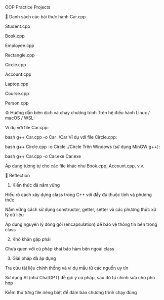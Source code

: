 OOP Practice Projects


📂 Danh sách các bài thực hành
Car.cpp

Student.cpp

Book.cpp

Employee.cpp

Rectangle.cpp

Circle.cpp

Account.cpp

Laptop.cpp

Course.cpp

Person.cpp


⚙️ Hướng dẫn biên dịch và chạy chương trình
Trên hệ điều hành Linux / macOS / WSL:

Ví dụ với file Car.cpp:

bash
g++ Car.cpp -o Car
./Car
Ví dụ với file Circle.cpp:

bash
g++ Circle.cpp -o Circle
./Circle
Trên Windows (sử dụng MinGW g++):

bash
g++ Car.cpp -o Car.exe
Car.exe

Áp dụng tương tự cho các file khác như Book.cpp, Account.cpp, v.v.


📝 Reflection
1. Kiến thức đã nắm vững

Hiểu rõ cách xây dựng class trong C++ với đầy đủ thuộc tính và phương thức

Nắm vững cách sử dụng constructor, getter, setter và các phương thức xử lý dữ liệu

Áp dụng nguyên lý đóng gói (encapsulation) để bảo vệ thông tin bên trong class

2. Khó khăn gặp phải

Chưa quen với cú pháp khai báo hàm bên ngoài class

3. Giải pháp đã áp dụng

Tra cứu tài liệu chính thống và ví dụ mẫu từ các nguồn uy tín

Sử dụng AI (như ChatGPT) để gợi ý cú pháp, sau đó tự chỉnh sửa cho phù hợp

Kiểm thử từng file riêng biệt để đảm bảo chương trình chạy đúng
